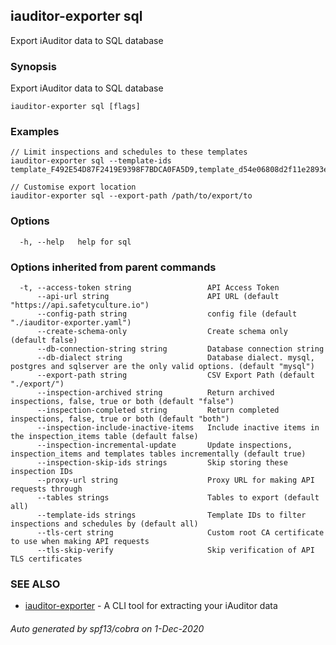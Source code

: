## iauditor-exporter sql

Export iAuditor data to SQL database

### Synopsis

Export iAuditor data to SQL database

```
iauditor-exporter sql [flags]
```

### Examples

```
// Limit inspections and schedules to these templates
iauditor-exporter sql --template-ids template_F492E54D87F2419E9398F7BDCA0FA5D9,template_d54e06808d2f11e2893e83a731dba0ca

// Customise export location
iauditor-exporter sql --export-path /path/to/export/to
```

### Options

```
  -h, --help   help for sql
```

### Options inherited from parent commands

```
  -t, --access-token string                 API Access Token
      --api-url string                      API URL (default "https://api.safetyculture.io")
      --config-path string                  config file (default "./iauditor-exporter.yaml")
      --create-schema-only                  Create schema only (default false)
      --db-connection-string string         Database connection string
      --db-dialect string                   Database dialect. mysql, postgres and sqlserver are the only valid options. (default "mysql")
      --export-path string                  CSV Export Path (default "./export/")
      --inspection-archived string          Return archived inspections, false, true or both (default "false")
      --inspection-completed string         Return completed inspections, false, true or both (default "both")
      --inspection-include-inactive-items   Include inactive items in the inspection_items table (default false)
      --inspection-incremental-update       Update inspections, inspection_items and templates tables incrementally (default true)
      --inspection-skip-ids strings         Skip storing these inspection IDs
      --proxy-url string                    Proxy URL for making API requests through
      --tables strings                      Tables to export (default all)
      --template-ids strings                Template IDs to filter inspections and schedules by (default all)
      --tls-cert string                     Custom root CA certificate to use when making API requests
      --tls-skip-verify                     Skip verification of API TLS certificates
```

### SEE ALSO

* [iauditor-exporter](iauditor-exporter.md)	 - A CLI tool for extracting your iAuditor data

###### Auto generated by spf13/cobra on 1-Dec-2020
